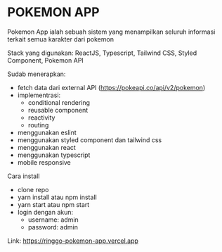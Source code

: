 # POKEMON APP

Pokemon App ialah sebuah sistem yang menampilkan seluruh informasi terkait semua karakter dari pokemon

Stack yang digunakan: ReactJS, Typescript, Tailwind CSS, Styled Component, Pokemon API

Sudab menerapkan:
- fetch data dari external API (https://pokeapi.co/api/v2/pokemon)
- implementrasi:
   - conditional rendering
   - reusable component
   - reactivity
   - routing
- menggunakan eslint
- menggunakan styled component dan tailwind css
- menggunakan react
- menggunakan typescript
- mobile responsive

Cara install

- clone repo
- yarn install atau npm install
- yarn start atau npm start
- login dengan akun:
    - username: admin
    - password: admin

Link: https://ringgo-pokemon-app.vercel.app
